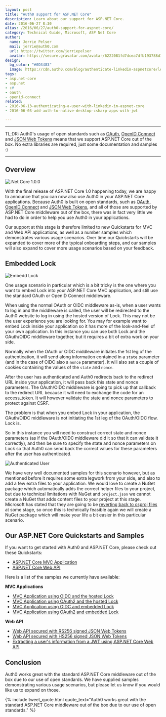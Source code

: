 ```yaml
---
layout: post
title: "Auth0 support for ASP.NET Core"
description: Learn about our support for ASP.NET Core.
date: 2016-06-27 8:30
alias: /2016/06/27/auth0-support-for-aspnet-core/
category: Technical Guide, Microsoft, ASP Net Core
author:
  name: Jerrie Pelser
  mail: jerrie@auth0.com
  url: https://twitter.com/jerriepelser
  avatar: https://secure.gravatar.com/avatar/6222081fd7dcea7dfb193788d138c457?s=60
design:
  bg_color: "#0D3483"
  image: https://cdn.auth0.com/blog/authenticate-linkedin-aspnetcore/logo.png
tags:
- asp.net-core
- asp.net
- c#
- oauth
- openid-connect
related:
- 2016-06-13-authenticating-a-user-with-linkedin-in-aspnet-core
- 2016-06-03-add-auth-to-native-desktop-csharp-apps-with-jwt

---
```


---

TL;DR: Auth0's usage of open standards such as [OAuth](http://oauth.net/2/), [OpenID Connect](http://openid.net/connect/) and [JSON Web Tokens](https://jwt.io/) means that we support ASP.NET Core out of the box. No extra libraries are required, just some documentation and samples :)  

---

## Overview

![.Net Core 1.0.0](https://cdn.auth0.com/blog/dotnetcore/dotnet-core.png)

With the final release of ASP.NET Core 1.0 happening today, we are happy to announce that you can now also use Auth0 in your ASP.NET Core applications. Because Auth0 is built on open standards, such as [OAuth](http://oauth.net/2/), [OpenID Connect](http://openid.net/connect/) and [JSON Web Tokens](https://jwt.io/), and all of those are supported by ASP.NET Core middleware out of the box, there was in fact very little we had to do in order to help you use Auth0 in your applications.

Our support at this stage is therefore limited to new Quickstarts for MVC and Web API applications, as well as a number samples which demonstrates various usage scenarios. Over time our Quickstarts will be expanded to cover more of the typical onboarding steps, and our samples will also expand to cover more usage scenarios based on your feedback.

## Embedded Lock

![Embedd Lock](https://cdn.auth0.com/blog/dotnetcore/dotnet-embedded-lock.png)

One usage scenario in particular which is a bit tricky is the one where you want to embed Lock into your ASP.NET Core MVC application, and still use the standard OAuth or OpenID Connect middleware.

When using the normal OAuth or OIDC middleware as-is, when a user wants to log in and the middleware is called, the user will be redirected to the Auth0 website to log in using the hosted version of Lock. This may not be the user experience you are looking for. You may for example want to embed Lock inside your application so it has more of the look-and-feel of your own application. In this instance you can use both Lock and the OAuth/OIDC middleware together, but it requires a bit of extra work on your side.

Normally when the OAuth or OIDC middleware initiates the 1st leg of the authentication, it will send along information contained in a `state` parameter (and in the case of OIDC also a `nonce` parameter). It will also set a couple of cookies containing the values of the `state` and `nonce`.

After the user has authenticated and Auth0 redirects back to the redirect URL inside your application, it will pass back this state and nonce parameters. The OAuth/OIDC middleware is going to pick up that callback to the redirect URL because it will need to exchange the code for an access_token. It will however validate the state and nonce parameters to protect against CSRF.

The problem is that when you embed Lock in your application, the OAuth/OIDC middleware is not initiating the 1st leg of the OAuth/OIDC flow. Lock is.

So in this instance you will need to construct correct state and nonce parameters (as if the OAuth/OIDC middleware did it so that it can validate it correctly), and then be sure to specify the state and nonce parameters on Lock so that Auth0 can send back the correct values for these parameters after the user has authenticated.

![Authenticated User](https://cdn.auth0.com/blog/dotnetcore/dotnet-login.png)

We have very well documented samples for this scenario however, but as mentioned before it requires some extra legwork from your side, and also to add a few extra files to your application. We would love to create a NuGet package which automatically adds the correct helper files to your project, but due to technical limitations with NuGet and `project.json` we cannot create a NuGet that adds content files to your project at this stage. Microsoft has stated that they are going to be [reverting back to csproj files](https://blogs.msdn.microsoft.com/dotnet/2016/05/23/changes-to-project-json/) at some stage, so once this is technically feasible again we will create a NuGet package which will make your life a bit easier in this particular scenario.

## Our ASP.NET Core Quickstarts and Samples

If you want to get started with Auth0 and ASP.NET Core, please check out these Quickstarts:

* [ASP.NET Core MVC Application](https://auth0.com/docs/quickstart/webapp/aspnet-core)
* [ASP.NET Core Web API](https://auth0.com/docs/quickstart/backend/aspnet-core-webapi)

Here is a list of the samples we currently have available:

**MVC Applications**

* [MVC Application using OIDC and the hosted Lock](https://github.com/auth0-samples/auth0-aspnetcore-oidc-hosted-lock)
* [MVC Application using OAuth2 and the hosted Lock](https://github.com/auth0-samples/auth0-aspnetcore-oauth2-hosted-lock)
* [MVC Application using OIDC and embedded Lock](https://github.com/auth0-samples/auth0-aspnetcore-oidc-embedded-lock)
* [MVC Application using OAuth2 and embedded Lock](https://github.com/auth0-samples/auth0-aspnetcore-oauth2-embedded-lock)  

**Web API**

* [Web API secured with RS256 signed JSON Web Tokens](https://github.com/auth0-samples/auth0-aspnetcore-webapi-rs256)
* [Web API secured with HS256 signed JSON Web Tokens](https://github.com/auth0-samples/auth0-aspnetcore-webapi-hs256)
* [Extracting a user's information from a JWT using ASP.NET Core Web API](https://github.com/auth0-samples/auth0-aspnetcore-webapi-userinfo)

## Conclusion

Auth0 works great with the standard ASP.NET Core middleware out of the box due to our use of open standards. We have supplied samples demonstrating various usage scenarios, but please let us know if you would like us to expand on those.

{% include tweet_quote.html quote_text="Auth0 works great with the standard ASP.NET Core middleware out of the box due to our use of open standards." %}
